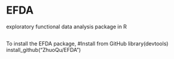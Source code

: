 # EFDA
exploratory functional data analysis package in R
##
To install the EFDA package, 
#Install from GitHub
library(devtools)
install_github(“ZhuoQu/EFDA”)
